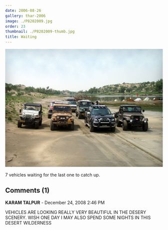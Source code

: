 ```yaml
---
date: 2006-08-26
gallery: thar-2006
image: ./P8202009.jpg
order: 23
thumbnail: ./P8202009-thumb.jpg
title: Waiting
---
```


![Waiting](./P8202009.jpg)

7 vehicles waiting for the last one to catch up.

<div id="comments">

## Comments (1)

<div id="comment">

**KARAM TALPUR** - December 24, 2008  2:46 PM

VEHICLES ARE LOOKING REALLY VERY BEAUTIFUL IN THE DESERY SCENERY. WISH ONE DAY I MAY ALSO SPEND SOME NIGHTS IN THIS DESERT WILDERNESS

</div>

</div>